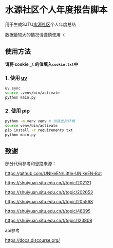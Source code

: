 # 水源社区个人年度报告脚本

用于生成SJTU[水源社区](https://shuiyuan.sjtu.edu.cn)个人年度总结

数据量较大的情况请谨慎使用（

## 使用方法

**请将 cookie `_t` 的值填入`cookie.txt`中**

### 1. 使用 [uv](https://github.com/astral-sh/uv)

```sh
uv sync
source .venv/bin/activate
python main.py
```

### 2. 使用 pip

```sh
python -m venv venv # 创建虚拟环境
source venv/bin/activate
pip install -r requirements.txt
python main.py
```


## 致谢

部分代码参考和思路来源：

https://github.com/UNIkeEN/Little-UNIkeEN-Bot

https://shuiyuan.sjtu.edu.cn/t/topic/202121

https://shuiyuan.sjtu.edu.cn/t/topic/202653

https://shuiyuan.sjtu.edu.cn/t/topic/205568

https://shuiyuan.sjtu.edu.cn/t/topic/48095

https://shuiyuan.sjtu.edu.cn/t/topic/123808

api参考

https://docs.discourse.org/
